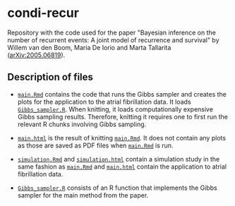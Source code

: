 # condi-recur

Repository with the code used for the paper "Bayesian inference on the number of recurrent events: A joint model of recurrence and survival" by Willem van den Boom, Maria De Iorio and Marta Tallarita ([arXiv:2005.06819](https://arxiv.org/abs/2005.06819)).


## Description of files

* [`main.Rmd`](main.Rmd) contains the code that runs the Gibbs sampler and creates the plots for the application to the atrial fibrillation data. It loads [`Gibbs_sampler.R`](Gibbs_sampler.R). When knitting, it loads computationally expensive Gibbs sampling results. Therefore, knitting it requires one to first run the relevant R chunks involving Gibbs sampling.

* [`main.html`](main.html) is the result of knitting [`main.Rmd`](main.Rmd). It does not contain any plots as those are saved as PDF files when [`main.Rmd`](main.Rmd) is run.

* [`simulation.Rmd`](simulation.Rmd) and [`simulation.html`](simulation.html) contain a simulation study in the same fashion as [`main.Rmd`](main.Rmd) and [`main.html`](main.html) contain the application to atrial fibrillation data.

* [`Gibbs_sampler.R`](Gibbs_sampler.R) consists of an R function that implements the Gibbs sampler for the main method from the paper.